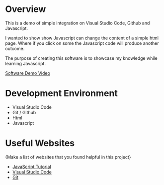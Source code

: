 # Overview

This is a demo of simple integration on Visual Studio Code, Github and Javascript.

I wanted to show show Javascript can change the content of a simple html page. Where if you click on some the Javascript code will produce another outcome.

The purpose of creating this software is to showcase my knowledge while learning Javascript.

[Software Demo Video](http://youtube.link.goes.here)

# Development Environment

* Visual Studio Code
* Git / Github
* Html
* Javascript

# Useful Websites

{Make a list of websites that you found helpful in this project}
* [JavaScript Tutorial](https://www.w3schools.com/js/default.asp)
* [Visual Studio Code](https://code.visualstudio.com/download)
* [Git](https://git-scm.com/download)
